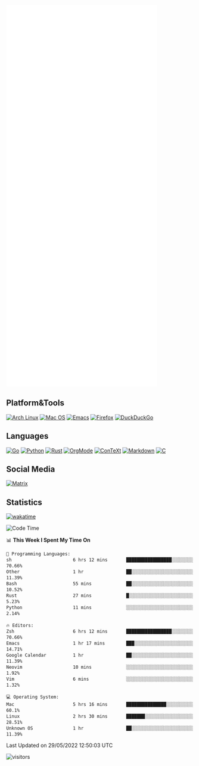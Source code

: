 ![Metrics](https://github.com/SteamedFish/SteamedFish/blob/master/github-metrics.svg)

## Platform&Tools

[![Arch Linux](https://img.shields.io/badge/ArchLinux-1793D1?logo=arch-linux&logoColor=fff&style=flat-square)](https://archlinux.org/)
[![Mac OS](https://img.shields.io/badge/MacOS-000000?style=flat-square&logo=macos&logoColor=F0F0F0)](https://www.apple.com/macos/)
[![Emacs](https://img.shields.io/badge/Emacs-%237F5AB6.svg?&style=flat-square&logo=gnu-emacs&logoColor=white)](https://www.gnu.org/software/emacs/)
[![Firefox](https://img.shields.io/badge/Firefox-FF7139?style=flat-square&logo=Firefox-Browser&logoColor=white)](https://firefox.com/)
[![DuckDuckGo](https://img.shields.io/badge/DuckDuckGo-DE5833?style=flat-square&logo=DuckDuckGo&logoColor=white)](https://duckduckgo.com/)

## Languages

[![Go](https://img.shields.io/badge/Golang-%2300ADD8.svg?style=flat-square&logo=go&logoColor=white)](https://golang.org/)
[![Python](https://img.shields.io/badge/Python-3670A0?style=flat-square&logo=python&logoColor=ffdd54)](https://www.python.org/)
[![Rust](https://img.shields.io/badge/Rust-%23000000.svg?style=flat-square&logo=rust&logoColor=white)](https://www.rust-lang.org/)
[![OrgMode](https://img.shields.io/badge/OrgMode-%23000000.svg?style=flat-square&logo=org&logoColor=white)](https://orgmode.org/)
[![ConTeXt](https://img.shields.io/badge/ConTeXt-%23008080.svg?style=flat-square&logo=latex&logoColor=white)](https://contextgarden.net/)
[![Markdown](https://img.shields.io/badge/MarkDown-%23000000.svg?style=flat-square&logo=markdown&logoColor=white)](https://daringfireball.net/projects/markdown/)
[![C](https://img.shields.io/badge/C-%2300599C.svg?style=flat-square&logo=c&logoColor=white)](https://www.iso.org/standard/74528.html)

## Social Media

[![Matrix](https://img.shields.io/badge/SteamedFish-2CA5E0?style=social&logo=matrix&logoColor=black)](https://matrix.to/#/@i:steamedfish.org)

## Statistics
[![wakatime](https://wakatime.com/badge/user/168280d6-fcf2-4b4f-ad3a-dc4612f35b38.svg)](https://wakatime.com/@168280d6-fcf2-4b4f-ad3a-dc4612f35b38)

<!--START_SECTION:waka-->
![Code Time](http://img.shields.io/badge/Code%20Time-1%2C828%20hrs%2047%20mins-blue)

📊 **This Week I Spent My Time On** 

```text
💬 Programming Languages: 
sh                       6 hrs 12 mins       █████████████████░░░░░░░░   70.66% 
Other                    1 hr                ██░░░░░░░░░░░░░░░░░░░░░░░   11.39% 
Bash                     55 mins             ██░░░░░░░░░░░░░░░░░░░░░░░   10.52% 
Rust                     27 mins             █░░░░░░░░░░░░░░░░░░░░░░░░   5.23% 
Python                   11 mins             ░░░░░░░░░░░░░░░░░░░░░░░░░   2.14%

🔥 Editors: 
Zsh                      6 hrs 12 mins       █████████████████░░░░░░░░   70.66% 
Emacs                    1 hr 17 mins        ███░░░░░░░░░░░░░░░░░░░░░░   14.71% 
Google Calendar          1 hr                ██░░░░░░░░░░░░░░░░░░░░░░░   11.39% 
Neovim                   10 mins             ░░░░░░░░░░░░░░░░░░░░░░░░░   1.92% 
Vim                      6 mins              ░░░░░░░░░░░░░░░░░░░░░░░░░   1.32%

💻 Operating System: 
Mac                      5 hrs 16 mins       ███████████████░░░░░░░░░░   60.1% 
Linux                    2 hrs 30 mins       ███████░░░░░░░░░░░░░░░░░░   28.51% 
Unknown OS               1 hr                ██░░░░░░░░░░░░░░░░░░░░░░░   11.39%

```


 Last Updated on 29/05/2022 12:50:03 UTC
<!--END_SECTION:waka-->

![visitors](https://visitor-badge.laobi.icu/badge?page_id=SteamedFish.SteamedFish)

